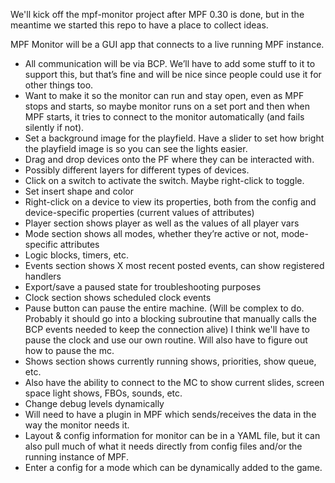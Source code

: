 We'll kick off the mpf-monitor project after MPF 0.30 is done, but in the meantime we started this repo to have a place
to collect ideas.

MPF Monitor will be a GUI app that connects to a live running MPF instance.

* All communication will be via BCP. We’ll have to add some stuff to it to support this, but that’s fine and will be nice since people could use it for other things too.
* Want to make it so the monitor can run and stay open, even as MPF stops and starts, so maybe monitor runs on a set port and then when MPF starts, it tries to connect to the monitor automatically (and fails silently if not).
* Set a background image for the playfield. Have a slider to set how bright the playfield image is so you can see the lights easier.
* Drag and drop devices onto the PF where they can be interacted with.
* Possibly different layers for different types of devices.
* Click on a switch to activate the switch. Maybe right-click to toggle.
* Set insert shape and color
* Right-click on a device to view its properties, both from the config and device-specific properties (current values of attributes)
* Player section shows player as well as the values of all player vars
* Mode section shows all modes, whether they’re active or not, mode-specific attributes
* Logic blocks, timers, etc.
* Events section shows X most recent posted events, can show registered handlers
* Export/save a paused state for troubleshooting purposes
* Clock section shows scheduled clock events
* Pause button can pause the entire machine. (Will be complex to do. Probably it should go into a blocking subroutine that manually calls the BCP events needed to keep the connection alive) I think we'll have to pause the clock and use our own routine. Will also have to figure out how to pause the mc.
* Shows section shows currently running shows, priorities, show queue, etc.
* Also have the ability to connect to the MC to show current slides, screen space light shows, FBOs, sounds, etc.
* Change debug levels dynamically
* Will need to have a plugin in MPF which sends/receives the data in the way the monitor needs it.
* Layout & config information for monitor can be in a YAML file, but it can also pull much of what it needs directly from config files and/or the running instance of MPF.
* Enter a config for a mode which can be dynamically added to the game.

